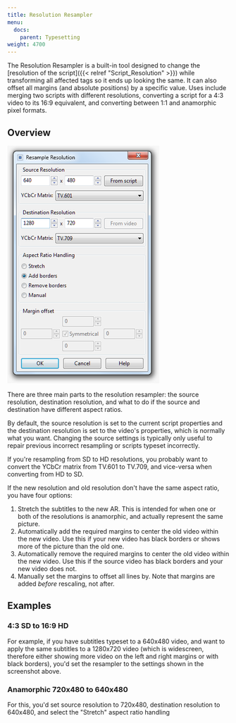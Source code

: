 ```yaml
---
title: Resolution Resampler
menu:
  docs:
    parent: Typesetting
weight: 4700
---
```


The Resolution Resampler is a built-in tool designed to change the [resolution of the script]({{< relref "Script_Resolution" >}}) while transforming all affected tags so it
ends up looking the same. It can also offset all margins (and absolute
positions) by a specific value. Uses include merging two scripts with different
resolutions, converting a script for a 4:3 video to its 16:9 equivalent, and
converting between 1:1 and anamorphic pixel formats.

## Overview
![resolution_resampler](/img/3.2/resolution_resampler.png#center)

There are three main parts to the resolution resampler: the source
resolution, destination resolution, and what to do if the source and
destination have different aspect ratios.

By default, the source resolution is set to the current script properties and the destination resolution is set to the video's properties, which is normally what you want.
Changing the source settings is typically only useful to repair previous incorrect resampling or scripts typeset incorrectly.

If you're resampling from SD to HD resolutions, you probably want to convert the YCbCr matrix from TV.601 to TV.709, and vice-versa when converting from HD to SD.

If the new resolution and old resolution don't have the same aspect ratio, you have four options:

1. Stretch the subtitles to the new AR.
   This is intended for when one or both of the resolutions is anamorphic, and actually represent the same picture.
1. Automatically add the required margins to center the old video within the new video.
   Use this if your new video has black borders or shows more of the picture than the old one.
1. Automatically remove the required margins to center the old video within the new video.
   Use this if the source video has black borders and your new video does not.
1. Manually set the margins to offset all lines by.
   Note that margins are added *before* rescaling, not after.

## Examples

### 4:3 SD to 16:9 HD
For example, if you have subtitles typeset to a 640x480 video, and want to
apply the same subtitles to a 1280x720 video (which is widescreen, therefore
either showing more video on the left and right margins or with black
borders), you'd set the resampler to the settings shown in the
screenshot above.

### Anamorphic 720x480 to 640x480
For this, you'd set source resolution to 720x480, destination resolution
to 640x480, and select the "Stretch" aspect ratio handling
